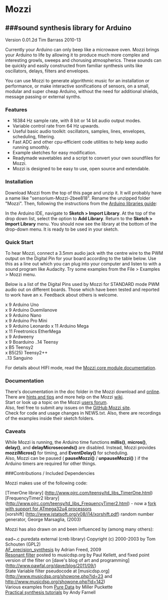 Mozzi
=====
###sound synthesis library for Arduino
------------------------------------

Version 0.01.2d
Tim Barrass 2010-13


Currently your Arduino can only beep like a microwave oven. Mozzi brings
your Arduino to life by allowing it to produce much more complex and interesting
growls, sweeps and chorusing atmospherics. These sounds can be quickly and easily
constructed from familiar synthesis units like oscillators, delays, filters and
envelopes.

You can use Mozzi to generate algorithmic music for an installation or
performance, or make interactive sonifications of sensors, on a small, modular
and super cheap Arduino, without the need for additional shields, message
passing or external synths.


### Features

-    16384 Hz sample rate, with 8 bit or 14 bit audio output modes.
-    Variable control rate from 64 Hz upwards.
-    Useful basic audio toolkit: oscillators, samples, lines, envelopes, scheduling, filtering.
-    Fast ADC and other cpu-efficient code utilities to help keep audio running smoothly.
-    Example sketches for easy modification.
-    Readymade wavetables and a script to convert your own soundfiles for Mozzi.  
-	 Mozzi is designed to be easy to use, open source and extendable.


### Installation

Download Mozzi from the top of this page and unzip it. It will probably have a
name like "sensorium-Mozzi-2bee818". Rename the unzipped folder "Mozzi". Then,
following the instructions from the [Arduino libraries guide](http://arduino.cc/en/Guide/Libraries):  

In the Arduino IDE, navigate to __Sketch > Import Library__. At the top of the drop
down list, select the option to __Add Library__. Return to the __Sketch > Import Library__ menu. 
You should now see the library at the bottom of the drop-down
menu. It is ready to be used in your sketch.


### Quick Start

To hear Mozzi, connect a 3.5mm audio jack with the centre wire to the PWM
output on the Digital Pin for your board according to the table below. 
Use this as a line out which you can plug into your computer and listen
to with a sound program like Audacity. Try some examples from the
File > Examples > Mozzi menu.

Below is a list of the Digital Pins used by Mozzi for STANDARD mode PWM audio out on different boards.
Those which have been tested and reported to work have an x.
Feedback about others is welcome.

x	 9	Arduino Uno  
x	 9	Arduino Duemilanove  
x	 9	Arduino Nano  
x	 9	Arduino Pro Mini  
x	 9	Arduino Leonardo
x	11	Arduino Mega  
x	11  Freetronics EtherMega  
x	 9  Ardweeny  
x	 9  Boarduino
..14	Teensy  
x	B5  Teensy2  
x	B5(25) Teensy2++  
..13	Sanguino  

For details about HIFI mode, read the [Mozzi core module documentation](http://sensorium.github.com/Mozzi/doc/html/group__core.html#gae99eb43cb29bb03d862ae829999916c4).


### Documentation

There's documentation in the doc folder in the Mozzi download and [online](http://sensorium.github.com/Mozzi/doc/html/index.html).  
There are [hints and tips](https://github.com/sensorium/Mozzi/wiki/Hints-and-Tips-%28*-this-has-content%29) and more help on the Mozzi [wiki](https://github.com/sensorium/Mozzi/wiki/_pages).  
Start or look up a topic on the Mozzi [users forum](https://groups.google.com/forum/#!forum/mozzi-users/).  
Also, feel free to submit any issues on the [GitHub Mozzi site](https://github.com/sensorium/Mozzi/issues/).  
Check for code and usage changes in NEWS.txt.
Also, there are recordings of the examples inside their sketch folders.


### Caveats

While Mozzi is running, the Arduino time functions __millis()__, __micros()__, __delay()__, and
__delayMicroseconds()__ are disabled. Instead, Mozzi provides __mozziMicros()__ for timing, and
__EventDelay()__ for scheduling.  
Also, Mozzi can be paused ( __pauseMozzi()__ / __unpauseMozzi()__ ) if the Arduino timers are required for other things.  


###Contributions / Included Dependencies

Mozzi makes use of the following code:

[TimerOne library] (http://www.pjrc.com/teensy/td_libs_TimerOne.html)  
[FrequencyTimer2 library] (http://www.pjrc.com/teensy/td_libs_FrequencyTimer2.html) - now a [fork with support for ATmega32u4 processors](https://github.com/sensorium/FrequencyTimer2)   
[xorshift] (http://www.jstatsoft.org/v08/i14/xorshift.pdf) random number generator, George Marsaglia, (2003)  


Mozzi has also drawn on and been influenced by (among many others):

ead~.c puredata external (creb library) Copyright (c) 2000-2003 by Tom Schouten (GPL2)  
[AF_precision_synthesis](http://adrianfreed.com/content/arduino-sketch-high-frequency-precision-sine-wave-tone-sound-synthesis)
by Adrian Freed, 2009  
[Resonant filter](http://www.musicdsp.org/archive.php?classid=3#259) posted to musicdsp.org by Paul Kellett,
and fixed point version of the filter on [dave's blog of art and programming] (http://www.pawfal.org/dave/blog/2011/09/)  
State Variable filter pseudocode at [musicdsp.org] (http://www.musicdsp.org/showone.php?id=23 and http://www.musicdsp.org/showone.php?id=142)  
Various examples from [Pure Data](http://puredata.info/) by Miller Puckette  
[Practical synthesis tutorials](http://www.obiwannabe.co.uk/) by Andy Farnell  
